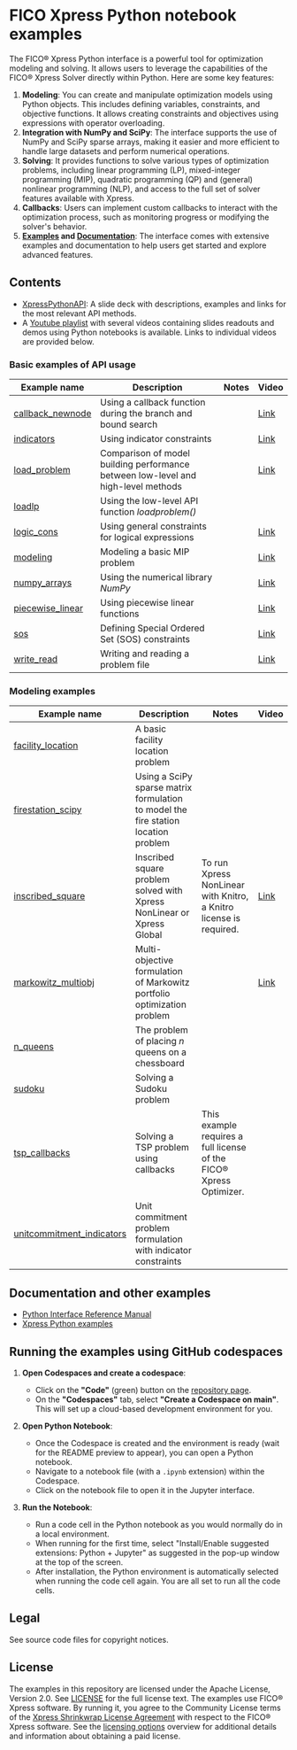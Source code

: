 # FICO Xpress Python notebook examples

The FICO&reg; Xpress Python interface is a powerful tool for optimization modeling and solving. It allows users to leverage the capabilities of the FICO&reg; Xpress Solver directly within Python. Here are some key features:

1. **Modeling**: You can create and manipulate optimization models using Python objects. This includes defining variables, constraints, and objective functions. It allows creating constraints and objectives using expressions with operator overloading.
2. **Integration with NumPy and SciPy**: The interface supports the use of NumPy and SciPy sparse arrays, making it easier and more efficient to handle large datasets and perform numerical operations.
3. **Solving**: It provides functions to solve various types of optimization problems, including linear programming (LP), mixed-integer programming (MIP), quadratic programming (QP) and (general) nonlinear programming (NLP), and access to the full set of solver features available with Xpress.
4. **Callbacks**: Users can implement custom callbacks to interact with the optimization process, such as monitoring progress or modifying the solver's behavior.
5. **[Examples](https://www.fico.com/fico-xpress-optimization/docs/latest/solver/optimizer/python/HTML/chExamples.html) and [Documentation](https://www.fico.com/fico-xpress-optimization/docs/latest/solver/optimizer/python/HTML)**: The interface comes with extensive examples and documentation to help users get started and explore advanced features.

## Contents

* [XpressPythonAPI](XpressPythonAPI.pdf): A slide deck with descriptions, examples and links for the most relevant API methods. 
* A [Youtube playlist](https://www.youtube.com/playlist?list=PL5Gy03AelO437-l8n4GyTwUbpZEIhJyDn) with several videos containing slides readouts and demos using Python notebooks is available. Links to individual videos are provided below.

### Basic examples of API usage

Example name | Description | Notes | Video
-------------|-------------|-------|------
[callback_newnode](basic_api_examples/callback_newnode.ipynb) | Using a callback function during the branch and bound search | | [Link](https://youtu.be/Ej75QhxTQYg?si=Ha8xCx3ItliNTxna&t=183)
[indicators](basic_api_examples/indicators.ipynb) | Using indicator constraints | | [Link](https://youtu.be/GPYZkf3J1Zk?si=YYL5jnHdClz7_APD&t=49)
[load_problem](basic_api_examples/load_problem.ipynb) | Comparison of model building performance between low-level and high-level methods | | [Link](https://youtu.be/z0YnDks8AJU?si=DUkQFIe80_RHHjV2&t=149)
[loadlp](basic_api_examples/loadlp.ipynb) | Using the low-level API function *loadproblem()* | |
[logic_cons](basic_api_examples/logic_cons.ipynb) | Using general constraints for logical expressions | | [Link](https://youtu.be/HppWH2xS4ks?si=D2ddQD365Fb15xl2&t=146)
[modeling](basic_api_examples/modeling.ipynb) | Modeling a basic MIP problem | | [Link](https://youtu.be/t9jvl9pCHOg?si=9arlsZFnqwvtBA85&t=291)
[numpy_arrays](basic_api_examples/numpy_arrays.ipynb) | Using the numerical library *NumPy* | | [Link](https://youtu.be/JK4GqNp_h9E?si=BkWsZk1xPqK9JY4C&t=114)
[piecewise_linear](basic_api_examples/piecewise_linear.ipynb) | Using piecewise linear functions | | [Link](https://youtu.be/IefpyeLH8BE?si=eEIQmXhiD50n61yB&t=125)
[sos](basic_api_examples/sos.ipynb) | Defining Special Ordered Set (SOS) constraints | | [Link](https://youtu.be/zgK96WHroRI?si=UIw45GZrwl1twlRb&t=84)
[write_read](basic_api_examples/write_read.ipynb) | Writing and reading a problem file | | [Link](https://youtu.be/boZ4EbydWQ4?si=QG1JFfoyD-rwpqSu&t=62)

### Modeling examples

Example name | Description | Notes | Video
-------------|-------------|-------|------
[facility_location](modeling_examples/facility_location.ipynb) | A basic facility location problem | |
[firestation_scipy](modeling_examples/firestation_scipy.ipynb) | Using a SciPy sparse matrix formulation to model the fire station location problem | |
[inscribed_square](modeling_examples/inscribed_square.ipynb) | Inscribed square problem solved with Xpress NonLinear or Xpress Global | To run Xpress NonLinear with Knitro, a Knitro license is required. | [Link](https://youtu.be/kOmJ1NltlnY?si=C7AZKQjR8xiA7VBs&t=86)
[markowitz_multiobj](modeling_examples/markowitz_multiobj.ipynb) | Multi-objective formulation of Markowitz portfolio optimization problem | | [Link](https://youtu.be/DkEmAyCttyA?si=pUeOItR7YQ1QO8Qy&t=192)
[n_queens](modeling_examples/n_queens.ipynb) | The problem of placing $n$ queens on a chessboard | |
[sudoku](modeling_examples/sudoku.ipynb) | Solving a Sudoku problem | |
[tsp_callbacks](modeling_examples/tsp_callbacks.ipynb) | Solving a TSP problem using callbacks | This example requires a full license of the FICO&reg; Xpress Optimizer. |
[unitcommitment_indicators](modeling_examples/unitcommitment_indicators.ipynb) | Unit commitment problem formulation with indicator constraints | |

## Documentation and other examples

* [Python Interface Reference Manual](https://www.fico.com/fico-xpress-optimization/docs/latest/solver/optimizer/python/HTML)
* [Xpress Python examples](https://www.fico.com/fico-xpress-optimization/docs/latest/solver/optimizer/python/HTML/chExamples.html)

## Running the examples using GitHub codespaces

1. **Open Codespaces and create a codespace**:
   - Click on the **"Code"** (green) button on the [repository page](https://github.com/fico-xpress/python-notebooks).
   - On the **"Codespaces"** tab, select **"Create a Codespace on main"**. This will set up a cloud-based development environment for you.

2. **Open Python Notebook**:
   - Once the Codespace is created and the environment is ready (wait for the README preview to appear), you can open a Python notebook.
   - Navigate to a notebook file (with a `.ipynb` extension) within the Codespace.
   - Click on the notebook file to open it in the Jupyter interface.

3. **Run the Notebook**:
   - Run a code cell in the Python notebook as you would normally do in a local environment.
   - When running for the first time, select "Install/Enable suggested extensions: Python + Jupyter" as suggested in the pop-up window at the top of the screen.
   - After installation, the Python environment is automatically selected when running the code cell again. You are all set to run all the code cells.

## Legal

See source code files for copyright notices.

## License

The examples in this repository are licensed under the Apache License, Version 2.0. See [LICENSE](LICENSE) for the full license text. The examples use FICO&reg; Xpress software. By running it, you agree to the Community License terms of the [Xpress Shrinkwrap License Agreement](https://community.fico.com/s/contentdocument/06980000002h0i5AAA) with respect to the FICO&reg; Xpress software. See the [licensing options](https://www.fico.com/en/fico-xpress-trial-and-licensing-options) overview for additional details and information about obtaining a paid license.